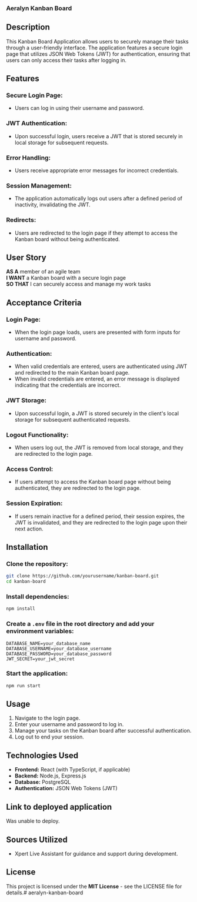 ### **Aeralyn Kanban Board**  

## **Description**  
This Kanban Board Application allows users to securely manage their tasks through a user-friendly interface. The application features a secure login page that utilizes JSON Web Tokens (JWT) for authentication, ensuring that users can only access their tasks after logging in.  

## **Features**  
### **Secure Login Page:**  
- Users can log in using their username and password.  

### **JWT Authentication:**  
- Upon successful login, users receive a JWT that is stored securely in local storage for subsequent requests.  

### **Error Handling:**  
- Users receive appropriate error messages for incorrect credentials.  

### **Session Management:**  
- The application automatically logs out users after a defined period of inactivity, invalidating the JWT.  

### **Redirects:**  
- Users are redirected to the login page if they attempt to access the Kanban board without being authenticated.  

## **User Story**  
**AS A** member of an agile team  
**I WANT** a Kanban board with a secure login page  
**SO THAT** I can securely access and manage my work tasks  

## **Acceptance Criteria**  
### **Login Page:**  
- When the login page loads, users are presented with form inputs for username and password.  

### **Authentication:**  
- When valid credentials are entered, users are authenticated using JWT and redirected to the main Kanban board page.  
- When invalid credentials are entered, an error message is displayed indicating that the credentials are incorrect.  

### **JWT Storage:**  
- Upon successful login, a JWT is stored securely in the client's local storage for subsequent authenticated requests.  

### **Logout Functionality:**  
- When users log out, the JWT is removed from local storage, and they are redirected to the login page.  

### **Access Control:**  
- If users attempt to access the Kanban board page without being authenticated, they are redirected to the login page.  

### **Session Expiration:**  
- If users remain inactive for a defined period, their session expires, the JWT is invalidated, and they are redirected to the login page upon their next action.  

## **Installation**  
### **Clone the repository:**  
```sh
git clone https://github.com/yourusername/kanban-board.git  
cd kanban-board  
```  

### **Install dependencies:**  
```sh
npm install  
```  

### **Create a `.env` file** in the root directory and add your environment variables:  
```
DATABASE_NAME=your_database_name  
DATABASE_USERNAME=your_database_username  
DATABASE_PASSWORD=your_database_password  
JWT_SECRET=your_jwt_secret  
```  

### **Start the application:**  
```sh
npm run start  
```  

## **Usage**  
1. Navigate to the login page.  
2. Enter your username and password to log in.  
3. Manage your tasks on the Kanban board after successful authentication.  
4. Log out to end your session.  

## **Technologies Used**  
- **Frontend:** React (with TypeScript, if applicable)  
- **Backend:** Node.js, Express.js  
- **Database:** PostgreSQL  
- **Authentication:** JSON Web Tokens (JWT)

## **Link to deployed application**
Was unable to deploy.

## **Sources Utilized**  
- Xpert Live Assistant for guidance and support during development.  

## **License**  
This project is licensed under the **MIT License** - see the LICENSE file for details.# aeralyn-kanban-board
